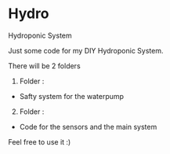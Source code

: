 # Hydro
Hydroponic System

Just some code for my DIY Hydroponic System.

There will be 2 folders

1. Folder :
 - Safty system for the waterpump

2. Folder : 
  - Code for the sensors and the main system

Feel free to use it :)


